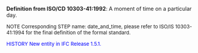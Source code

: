 ﻿**Definition from ISO/CD 10303-41:1992**: A moment of time on a particular day.

> <font size="-1">
  NOTE Corresponding STEP name: date_and_time, please refer to ISO/IS 10303-41:1994
  for the final definition of the formal standard.
</font>

> <font size="-1" color="#0000FF">
  HISTORY New entity in IFC Release 1.5.1.
</font>